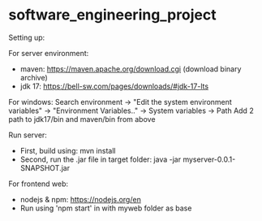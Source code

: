 # software_engineering_project

Setting up:

For server environment:
- maven: https://maven.apache.org/download.cgi (download binary archive)
- jdk 17: https://bell-sw.com/pages/downloads/#jdk-17-lts

For windows:
Search environment -> "Edit the system environment variables" -> "Environment Variables.." -> System variables -> Path
Add 2 path to jdk17/bin and maven/bin from above

Run server:
- First, build using: mvn install
- Second, run the .jar file in target folder: java -jar myserver-0.0.1-SNAPSHOT.jar

For frontend web:
- nodejs & npm: https://nodejs.org/en
- Run using 'npm start' in with myweb folder as base
